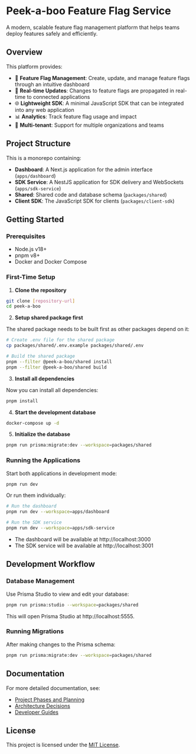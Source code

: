 # Peek-a-boo Feature Flag Service

A modern, scalable feature flag management platform that helps teams deploy features safely and efficiently.

## Overview

This platform provides:

- 🚀 **Feature Flag Management**: Create, update, and manage feature flags through an intuitive dashboard
- 🔄 **Real-time Updates**: Changes to feature flags are propagated in real-time to connected applications
- 🌐 **Lightweight SDK**: A minimal JavaScript SDK that can be integrated into any web application
- 📊 **Analytics**: Track feature flag usage and impact
- 👥 **Multi-tenant**: Support for multiple organizations and teams

## Project Structure

This is a monorepo containing:

- **Dashboard**: A Next.js application for the admin interface (`apps/dashboard`)
- **SDK Service**: A NestJS application for SDK delivery and WebSockets (`apps/sdk-service`)
- **Shared**: Shared code and database schema (`packages/shared`)
- **Client SDK**: The JavaScript SDK for clients (`packages/client-sdk`)

## Getting Started

### Prerequisites

- Node.js v18+
- pnpm v8+
- Docker and Docker Compose

### First-Time Setup

1. **Clone the repository**

```bash
git clone [repository-url]
cd peek-a-boo
```

2. **Setup shared package first**

The shared package needs to be built first as other packages depend on it:

```bash
# Create .env file for the shared package
cp packages/shared/.env.example packages/shared/.env

# Build the shared package
pnpm --filter @peek-a-boo/shared install
pnpm --filter @peek-a-boo/shared build
```

3. **Install all dependencies**

Now you can install all dependencies:

```bash
pnpm install
```

4. **Start the development database**

```bash
docker-compose up -d
```

5. **Initialize the database**

```bash
pnpm run prisma:migrate:dev --workspace=packages/shared
```

### Running the Applications

Start both applications in development mode:

```bash
pnpm run dev
```

Or run them individually:

```bash
# Run the dashboard
pnpm run dev --workspace=apps/dashboard

# Run the SDK service
pnpm run dev --workspace=apps/sdk-service
```

- The dashboard will be available at http://localhost:3000
- The SDK service will be available at http://localhost:3001

## Development Workflow

### Database Management

Use Prisma Studio to view and edit your database:

```bash
pnpm run prisma:studio --workspace=packages/shared
```

This will open Prisma Studio at http://localhost:5555.

### Running Migrations

After making changes to the Prisma schema:

```bash
pnpm run prisma:migrate:dev --workspace=packages/shared
```

## Documentation

For more detailed documentation, see:

- [Project Phases and Planning](planning/00-project-phases.md)
- [Architecture Decisions](docs/decision/)
- [Developer Guides](docs/dx/)

## License

This project is licensed under the [MIT License](LICENSE). 